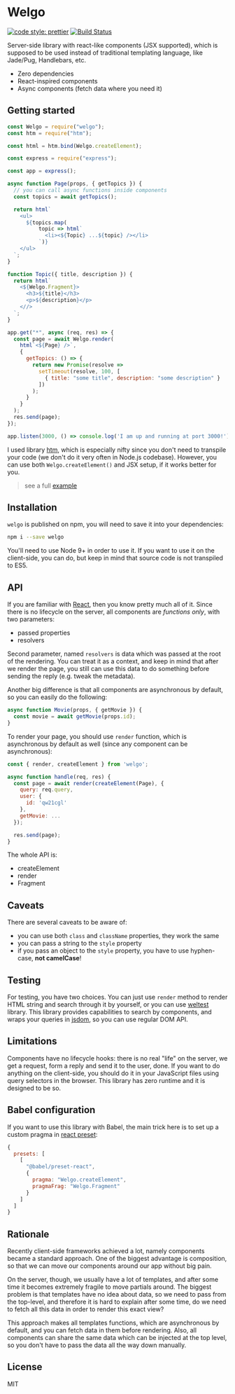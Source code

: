 # Welgo

[![code style: prettier](https://img.shields.io/badge/code_style-prettier-ff69b4.svg?style=flat-square)](https://github.com/prettier/prettier)
[![Build Status](https://travis-ci.org/Bloomca/welgo.svg?branch=master)](https://travis-ci.org/Bloomca/welgo)

Server-side library with react-like components (JSX supported), which is supposed to be used instead of traditional templating language, like Jade/Pug, Handlebars, etc.

- Zero dependencies
- React-inspired components
- Async components (fetch data where you need it)

## Getting started

```js
const Welgo = require("welgo");
const htm = require("htm");

const html = htm.bind(Welgo.createElement);

const express = require("express");

const app = express();

async function Page(props, { getTopics }) {
  // you can call async functions inside components
  const topics = await getTopics();

  return html`
    <ul>
      ${topics.map(
          topic => html`
            <li><${Topic} ...${topic} /></li>
          `)}
    </ul>
  `;
}

function Topic({ title, description }) {
  return html`
    <${Welgo.Fragment}>
      <h3>${title}</h3>
      <p>${description}</p>
    <//>
  `;
}

app.get("*", async (req, res) => {
  const page = await Welgo.render(
    html`<${Page} />`,
    {
      getTopics: () => {
        return new Promise(resolve =>
          setTimeout(resolve, 100, [
            { title: "some title", description: "some description" }
          ])
        );
      }
    }
  );
  res.send(page);
});

app.listen(3000, () => console.log('I am up and running at port 3000!'));
```

I used library [htm](https://github.com/developit/htm), which is especially nifty since you don't need to transpile your code (we don't do it very often in Node.js codebase). However, you can use both `Welgo.createElement()` and JSX setup, if it works better for you.

> see a full [example](https://github.com/Bloomca/welgo-example)

## Installation

`welgo` is published on npm, you will need to save it into your dependencies:

```sh
npm i --save welgo
```

You'll need to use Node 9+ in order to use it. If you want to use it on the client-side, you can do, but keep in mind that source code is not transpiled to ES5.

## API

If you are familiar with [React](https://reactjs.org/docs/getting-started.html), then you know pretty much all of it. Since there is no lifecycle on the server, all components are _functions only_, with two parameters:

- passed properties
- resolvers

Second parameter, named `resolvers` is data which was passed at the root of the rendering. You can treat it as a context, and keep in mind that after we render the page, you still can use this data to do something before sending the reply (e.g. tweak the metadata).

Another big difference is that all components are asynchronous by default, so you can easily do the following:

```js
async function Movie(props, { getMovie }) {
  const movie = await getMovie(props.id);
}
```

To render your page, you should use `render` function, which is asynchronous by default as well (since any component can be asynchronous):

```js
const { render, createElement } from 'welgo';

async function handle(req, res) {
  const page = await render(createElement(Page), {
    query: req.query,
    user: {
      id: 'qw21cgl'
    },
    getMovie: ...
  });

  res.send(page);
}
```

The whole API is:

- createElement
- render
- Fragment

## Caveats

There are several caveats to be aware of:

- you can use both `class` and `className` properties, they work the same
- you can pass a string to the `style` property
- if you pass an object to the `style` property, you have to use hyphen-case, **not camelCase**!

## Testing

For testing, you have two choices. You can just use `render` method to render HTML string and search through it by yourself, or you can use [weltest](https://github.com/Bloomca/weltest) library. This library provides capabilities to search by components, and wraps your queries in [jsdom](https://github.com/jsdom/jsdom), so you can use regular DOM API.

## Limitations

Components have no lifecycle hooks: there is no real "life" on the server, we get a request, form a reply and send it to the user, done. If you want to do anything on the client-side, you should do it in your JavaScript files using query selectors in the browser. This library has zero runtime and it is designed to be so.

## Babel configuration

If you want to use this library with Babel, the main trick here is to set up a custom pragma in [react preset](https://babeljs.io/docs/en/babel-preset-react):

```js
{
  presets: [
    [
      "@babel/preset-react",
      {
        pragma: "Welgo.createElement",
        pragmaFrag: "Welgo.Fragment"
      }
    ]
  ]
}
```

## Rationale

Recently client-side frameworks achieved a lot, namely components became a standard approach. One of the biggest advantage is composition, so that we can move our components around our app without big pain.

On the server, though, we usually have a lot of templates, and after some time it becomes extremely fragile to move partials around. The biggest problem is that templates have no idea about data, so we need to pass from the top-level, and therefore it is hard to explain after some time, do we need to fetch all this data in order to render this exact view?

This approach makes all templates functions, which are asynchronous by default, and you can fetch data in them before rendering. Also, all components can share the same data which can be injected at the top level, so you don't have to pass the data all the way down manually.

## License

MIT
